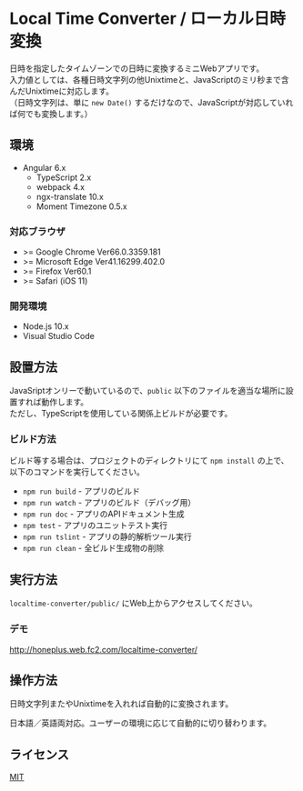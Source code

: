 # Local Time Converter / ローカル日時変換
日時を指定したタイムゾーンでの日時に変換するミニWebアプリです。  
入力値としては、各種日時文字列の他Unixtimeと、JavaScriptのミリ秒まで含んだUnixtimeに対応します。  
（日時文字列は、単に `new Date()` するだけなので、JavaScriptが対応していれば何でも変換します。）

## 環境
* Angular 6.x
    * TypeScript 2.x
    * webpack 4.x
    * ngx-translate 10.x
    * Moment Timezone 0.5.x

### 対応ブラウザ
* &gt;= Google Chrome Ver66.0.3359.181
* &gt;= Microsoft Edge Ver41.16299.402.0
* &gt;= Firefox Ver60.1
* &gt;= Safari (iOS 11)

### 開発環境
* Node.js 10.x
* Visual Studio Code

## 設置方法
JavaSriptオンリーで動いているので、`public` 以下のファイルを適当な場所に設置すれば動作します。  
ただし、TypeScriptを使用している関係上ビルドが必要です。

### ビルド方法
ビルド等する場合は、プロジェクトのディレクトリにて `npm install` の上で、以下のコマンドを実行してください。

* `npm run build` - アプリのビルド
* `npm run watch` - アプリのビルド（デバッグ用）
* `npm run doc` - アプリのAPIドキュメント生成
* `npm test` - アプリのユニットテスト実行
* `npm run tslint` - アプリの静的解析ツール実行
* `npm run clean` - 全ビルド生成物の削除

## 実行方法
`localtime-converter/public/` にWeb上からアクセスしてください。

### デモ
http://honeplus.web.fc2.com/localtime-converter/

## 操作方法
日時文字列またやUnixtimeを入れれば自動的に変換されます。

日本語／英語両対応。ユーザーの環境に応じて自動的に切り替わります。

## ライセンス
[MIT](https://github.com/ktanakaj/localtime-converter/blob/master/LICENSE)
